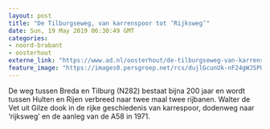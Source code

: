 ```yaml
---
layout: post
title: "De Tilburgseweg, van karrenspoor tot ‘Rijksweg’"
date: Sun, 19 May 2019 06:30:49 GMT
categories: 
- noord-brabant 
- oosterhout 
externe_link: "https://www.ad.nl/oosterhout/de-tilburgseweg-van-karrenspoor-tot-rijksweg~afec282c/"
feature_image: "https://images0.persgroep.net/rcs/dujlGcunUk-nF24gWJSPUsFovLA/diocontent/148264724/_fitwidth/400/?appId=21791a8992982cd8da851550a453bd7f&quality=0.7"
---
```


De weg tussen Breda en Tilburg (N282) bestaat bijna 200 jaar en wordt tussen Hulten en Rijen verbreed naar twee maal twee rijbanen. Walter de Vet uit Gilze dook in de rijke geschiedenis van karrespoor, dodenweg naar ‘rijksweg’ en de aanleg van de A58 in 1971.
